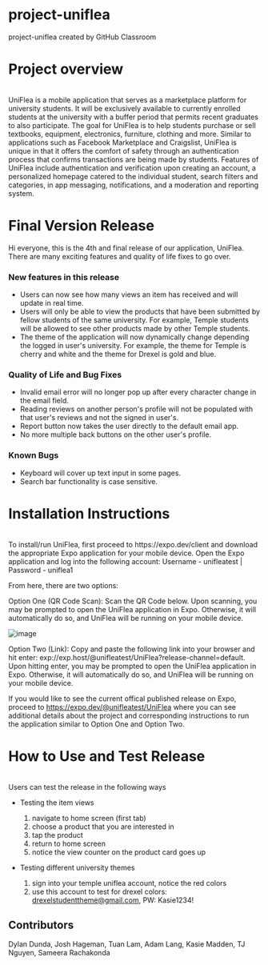 
# project-uniflea
project-uniflea created by GitHub Classroom

# Project overview
<br>
UniFlea is a mobile application that serves as a marketplace platform for university students. It will be exclusively available to currently enrolled students at the university with a buffer period that permits recent graduates to also participate. The goal for UniFlea is to help students purchase or sell textbooks, equipment, electronics, furniture, clothing and more. Similar to applications such as Facebook Marketplace and Craigslist, UniFlea is unique in that it offers the comfort of safety through an authentication process that confirms transactions are being made by students. Features of UniFlea include authentication and verification upon creating an account, a personalized homepage catered to the individual student, search filters and categories, in app messaging, notifications, and a moderation and reporting system.

# **Final Version Release**
Hi everyone, this is the 4th and final release of our application, UniFlea. There are many exciting features and quality of life fixes to go over.

### **New features in this release**

- Users can now see how many views an item has received and will update in real time.
- Users will only be able to view the products that have been submitted by fellow students of the same university. For example, Temple students will be allowed to see other products made by other Temple students.
- The theme of the application will now dynamically change depending the logged in user's university. For example, the theme for Temple is cherry and white and the theme for Drexel is gold and blue.

### **Quality of Life and Bug Fixes**

- Invalid email error will no longer pop up after every character change in the email field.
- Reading reviews on another person's profile will not be populated with that user's reviews and not the signed in user's.
- Report button now takes the user directly to the default email app.
- No more multiple back buttons on the other user's profile.

### **Known Bugs**
- Keyboard will cover up text input in some pages.
- Search bar functionality is case sensitive.


# Installation Instructions
<br>
To install/run UniFlea, first proceed to https://expo.dev/client and download the appropriate Expo application for your mobile device. 
Open the Expo application and log into the following account: Username - unifleatest | Password - uniflea1

From here, there are two options:

Option One (QR Code Scan): Scan the QR Code below. 
Upon scanning, you may be prompted to open the UniFlea application in Expo. 
Otherwise, it will automatically do so, and UniFlea will be running on your mobile device.

![image](https://user-images.githubusercontent.com/61302705/158296888-72c3d1e2-a615-4d2a-a762-3aa28ba774e1.png)

Option Two (Link): Copy and paste the following link into your browser and hit enter: 
exp://exp.host/@unifleatest/UniFlea?release-channel=default. 
Upon hitting enter, you may be prompted to open the UniFlea application in Expo. 
Otherwise, it will automatically do so, and UniFlea will be running on your mobile device.

If you would like to see the current offical published release on Expo, proceed to https://expo.dev/@unifleatest/UniFlea where you can see additional details about the project and corresponding instructions to run the application similar to Option One and Option Two.

# How to Use and Test Release
<br>
Users can test the release in the following ways

* Testing the item views
  1. navigate to home screen (first tab)
  2. choose a product that you are interested in
  3. tap the product
  4. return to home screen
  5. notice the view counter on the product card goes up
  
* Testing different university themes
  1. sign into your temple uniflea account, notice the red colors
  2. use this account to test for drexel colors: drexelstudenttheme@gmail.com, PW: Kasie1234!

## Contributors
Dylan Dunda, Josh Hageman, Tuan Lam, Adam Lang, Kasie Madden, TJ Nguyen, Sameera Rachakonda

